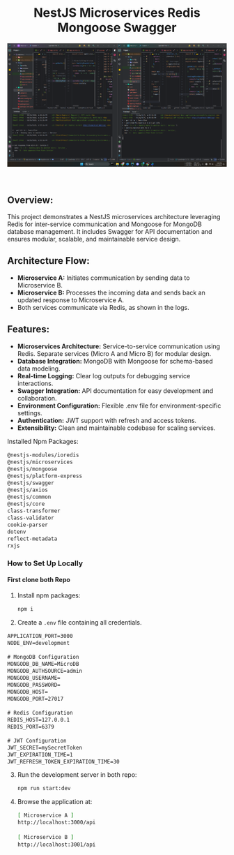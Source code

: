 
<h1 align="center">NestJS Microservices Redis Mongoose Swagger </h1>


<p align="center">
  <img src="/Screenshots/microAB.png" alt="NestJS">
</p>
<br>


## Overview:
This project demonstrates a NestJS microservices architecture leveraging Redis for inter-service communication and Mongoose for MongoDB database management. It includes Swagger for API documentation and ensures modular, scalable, and maintainable service design.

## Architecture Flow:
* **Microservice A:** Initiates communication by sending data to Microservice B.
* **Microservice B:** Processes the incoming data and sends back an updated response to Microservice A.
* Both services communicate via Redis, as shown in the logs.

## Features:
* **Microservices Architecture:** Service-to-service communication using Redis. Separate services (Micro A and Micro B) for modular design.
* **Database Integration:** MongoDB with Mongoose for schema-based data modeling.
* **Real-time Logging:** Clear log outputs for debugging service interactions.
* **Swagger Integration:** API documentation for easy development and collaboration.
* **Environment Configuration:** Flexible .env file for environment-specific settings.
* **Authentication:** JWT support with refresh and access tokens.
* **Extensibility:** Clean and maintainable codebase for scaling services.


Installed Npm Packages:
```
@nestjs-modules/ioredis
@nestjs/microservices
@nestjs/mongoose
@nestjs/platform-express
@nestjs/swagger
@nestjs/axios
@nestjs/common
@nestjs/core
class-transformer
class-validator
cookie-parser
dotenv
reflect-metadata
rxjs
```

### How to Set Up Locally

#### First clone both Repo

1. Install npm packages:
    ```sh
    npm i
    ```
2. Create a `.env` file containing all credentials.
```
APPLICATION_PORT=3000
NODE_ENV=development

# MongoDB Configuration
MONGODB_DB_NAME=MicroDB
MONGODB_AUTHSOURCE=admin
MONGODB_USERNAME=
MONGODB_PASSWORD=
MONGODB_HOST=
MONGODB_PORT=27017

# Redis Configuration
REDIS_HOST=127.0.0.1
REDIS_PORT=6379

# JWT Configuration
JWT_SECRET=mySecretToken
JWT_EXPIRATION_TIME=1
JWT_REFRESH_TOKEN_EXPIRATION_TIME=30
```
3. Run the development server in both repo:
    ```sh
    npm run start:dev
    ```
5. Browse the application at:
    ```sh
   [ Microservice A ]
    http://localhost:3000/api
   
   [ Microservice B ]
    http://localhost:3001/api
    ```

